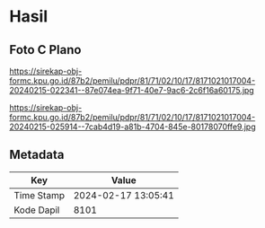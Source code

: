 # Hasil

## Foto C Plano

https://sirekap-obj-formc.kpu.go.id/87b2/pemilu/pdpr/81/71/02/10/17/8171021017004-20240215-022341--87e074ea-9f71-40e7-9ac6-2c6f16a60175.jpg

https://sirekap-obj-formc.kpu.go.id/87b2/pemilu/pdpr/81/71/02/10/17/8171021017004-20240215-025914--7cab4d19-a81b-4704-845e-80178070ffe9.jpg


## Metadata

| Key        | Value               |
| ---------- | ------------------- |
| Time Stamp | 2024-02-17 13:05:41 |
| Kode Dapil | 8101                |



